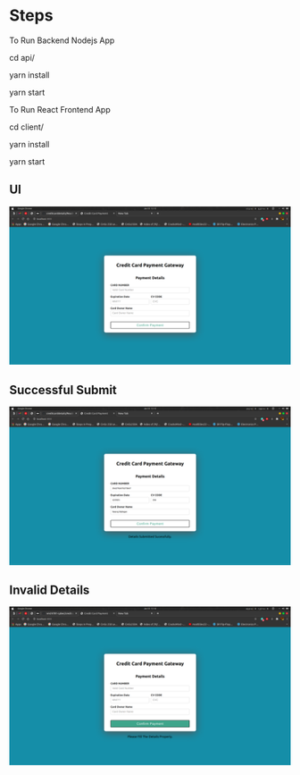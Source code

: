 # Steps
To Run Backend Nodejs App

cd api/

yarn install

yarn start


To Run React Frontend App

cd client/

yarn install

yarn start

## UI 
![UI](./SampleImages/UI.png)

## Successful Submit
![Successful](./SampleImages/Successful.png)

## Invalid Details
![Invalid](./SampleImages/InvalidDetails.png)



